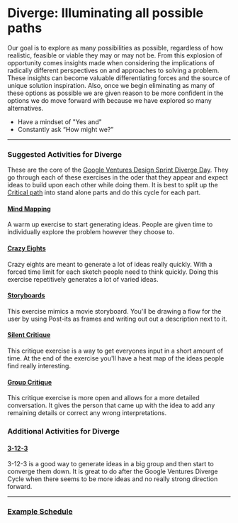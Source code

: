 # Diverge: Illuminating all possible paths

Our goal is to explore as many possibilities as possible, regardless of how
realistic, feasible or viable they may or may not be. From this explosion of
opportunity comes insights made when considering the implications of radically
different perspectives on and approaches to solving a problem. These insights
can become valuable differentiating forces and the source of unique solution
inspiration. Also, once we begin eliminating as many of these options as
possible we are given reason to be more confident in the options we do move
forward with because we have explored so many alternatives.

* Have a mindset of "Yes and"
* Constantly ask “How might we?”

---

### Suggested Activities for Diverge

These are the core of the [Google Ventures Design Sprint Diverge
Day](http://www.gv.com/lib/the-product-design-sprint-divergeday2).
They go through each of these exercises in the oder that they appear
and expect ideas to build upon each other while doing them. It is best to split
up the [Critical path](exercises/1-understand-critical-path.md) into 
stand alone parts and do this cycle for each part.

#### [Mind Mapping](exercises/2-diverge-mind-mapping.md)

A warm up exercise to start generating ideas. People are given time to
individually explore the problem however they choose to.

#### [Crazy Eights](exercises/2-diverge-crazy-eights.md)

Crazy eights are meant to generate a lot of ideas really quickly. With a forced
time limit for each sketch people need to think quickly. Doing this exercise
repetitively generates a lot of varied  ideas.

#### [Storyboards](exercises/2-diverge-storyboards.md)

This exercise mimics a movie storyboard. You'll be drawing a flow for the user
by using Post-its as frames and writing out out a description next to it.

#### [Silent Critique](exercises/2-diverge-silent-critique.md)

This critique exercise is a way to get everyones input in a short amount of
time. At the end of the exercise you'll have a heat map of the ideas people find
really interesting.

#### [Group Critique](exercises/2-diverge-group-critique.md)

This critique exercise is more open and allows for a more detailed conversation.
It gives the person that came up with the idea to add any remaining details or
correct any wrong interpretations.

### Additional Activities for Diverge

#### [3-12-3](exercises/2-diverge-3-12-3.md)

3-12-3 is a good way to generate ideas in a big group and then start to converge
them down. It is great to do after the Google Ventures Diverge Cycle when there
seems to be more ideas and no really strong direction forward.

---

### [Example Schedule](schedules/2-diverge.md)
